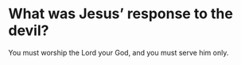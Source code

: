 # What was Jesus’ response to the devil?

You must worship the Lord your God, and you must serve him only.
